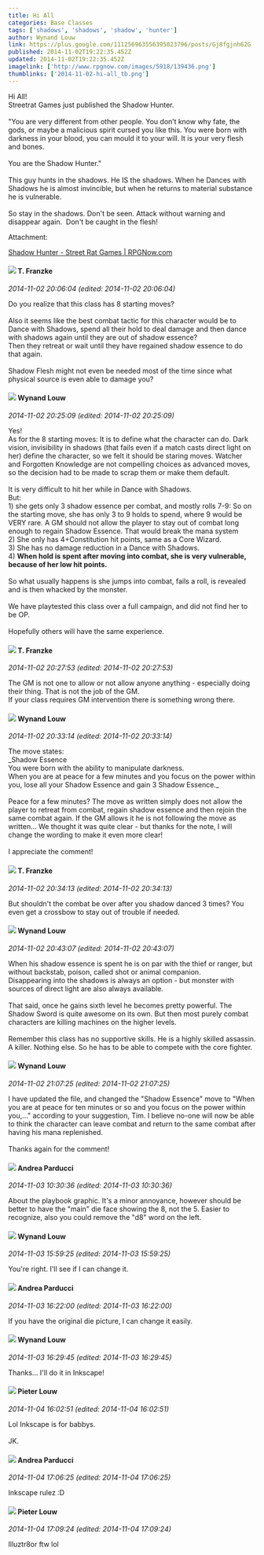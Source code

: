 ```yaml
---
title: Hi All
categories: Base Classes
tags: ['shadows', 'shadows', 'shadow', 'hunter']
author: Wynand Louw
link: https://plus.google.com/111256963556395023796/posts/Gj8fgjnh62G
published: 2014-11-02T19:22:35.452Z
updated: 2014-11-02T19:22:35.452Z
imagelink: ['http://www.rpgnow.com/images/5918/139436.png']
thumblinks: ['2014-11-02-hi-all_tb.png']
---
```


Hi All!<br />Streetrat Games just published the Shadow Hunter.<br /><br />&quot;You are very different from other people. You don’t know why fate, the gods, or maybe a malicious spirit cursed you like this. You were born with darkness in your blood, you can mould it to your will. It is your very flesh and bones.<br /><br />You are the Shadow Hunter.&quot;<br /><br />This guy hunts in the shadows. He IS the shadows. When he Dances with Shadows he is almost invincible, but when he returns to material substance he is vulnerable.<br /><br />So stay in the shadows. Don&#39;t be seen. Attack without warning and disappear again.  Don&#39;t be caught in the flesh!


Attachment:

<a href='http://www.rpgnow.com/product/139436/Shadow-Hunter'>Shadow Hunter - Street Rat Games | RPGNow.com</a>


<div id='comment z12azdypko2eip0my23uxh2q2y3ij1fge04'>
  <h4><img src='{{site.baseurl}}//images/avatars/110330901807759406775_photo.jpg'> T. Franzke</h4>
      <p><cite>2014-11-02 20:06:04 (edited: 2014-11-02 20:06:04)</cite></p>
        <p>Do you realize that this class has 8 starting moves? <br /><br />Also it seems like the best combat tactic for this character would be to Dance with Shadows, spend all their hold to deal damage and then dance with shadows again until they are out of shadow essence? <br />Then they retreat or wait until they have regained shadow essence to do that again. <br /><br />Shadow Flesh might not even be needed most of the time since what physical source is even able to damage you? </p>
</div>
        

<div id='comment z12azdypko2eip0my23uxh2q2y3ij1fge04'>
  <h4><img src='{{site.baseurl}}//images/avatars/111256963556395023796_photo.jpg'> Wynand Louw</h4>
      <p><cite>2014-11-02 20:25:09 (edited: 2014-11-02 20:25:09)</cite></p>
        <p>Yes!<br />As for the 8 starting moves: It is to define what the character can do. Dark vision, invisibility in shadows (that fails even if a match casts direct light on her) define the character, so we felt it should be staring moves. Watcher and Forgotten Knowledge are not compelling choices as advanced moves, so the decision had to be made to scrap them or make them default.<br /><br />It is very difficult to hit her while in Dance with Shadows. <br />But:<br />1) she gets only 3 shadow essence per combat, and mostly rolls 7-9: So on the starting move, she has only 3 to 9 holds to spend, where 9 would be VERY rare. A GM should not allow the player to stay out of combat long enough to regain Shadow Essence. That would break the mana system<br />2) She only has 4+Constitution hit points, same as a Core Wizard.<br />3) She has no damage reduction in a Dance with Shadows. <br />4) <b>When hold is spent after moving into combat, she is very vulnerable, because of her low hit points.</b> <br /><br />So what usually happens is she jumps into combat, fails a roll, is revealed and is then whacked by the monster.<br /><br />We have playtested this class over a full campaign, and did not find her to be OP.  <br /><br />Hopefully others will have the same experience.</p>
</div>
        

<div id='comment z12azdypko2eip0my23uxh2q2y3ij1fge04'>
  <h4><img src='{{site.baseurl}}//images/avatars/110330901807759406775_photo.jpg'> T. Franzke</h4>
      <p><cite>2014-11-02 20:27:53 (edited: 2014-11-02 20:27:53)</cite></p>
        <p>The GM is not one to allow or not allow anyone anything - especially doing their thing. That is not the job of the GM. <br />If your class requires GM intervention there is something wrong there. </p>
</div>
        

<div id='comment z12azdypko2eip0my23uxh2q2y3ij1fge04'>
  <h4><img src='{{site.baseurl}}//images/avatars/111256963556395023796_photo.jpg'> Wynand Louw</h4>
      <p><cite>2014-11-02 20:33:14 (edited: 2014-11-02 20:33:14)</cite></p>
        <p>The move states: <br />_Shadow Essence<br />You were born with the ability to manipulate darkness. <br />When you are at peace for a few minutes and you focus on the power within you, lose all your Shadow Essence and gain 3 Shadow Essence._<br /><br />Peace for a few minutes? The move as written simply does not allow the player to retreat from combat, regain shadow essence and then rejoin the same combat again. If the GM allows it he is not following the move as written... We thought it was quite clear - but thanks for the note, I will change the wording to make it even more clear!<br /><br />I appreciate the comment!</p>
</div>
        

<div id='comment z12azdypko2eip0my23uxh2q2y3ij1fge04'>
  <h4><img src='{{site.baseurl}}//images/avatars/110330901807759406775_photo.jpg'> T. Franzke</h4>
      <p><cite>2014-11-02 20:34:13 (edited: 2014-11-02 20:34:13)</cite></p>
        <p>But shouldn&#39;t the combat be over after you shadow danced 3 times? You even get a crossbow to stay out of trouble if needed. </p>
</div>
        

<div id='comment z12azdypko2eip0my23uxh2q2y3ij1fge04'>
  <h4><img src='{{site.baseurl}}//images/avatars/111256963556395023796_photo.jpg'> Wynand Louw</h4>
      <p><cite>2014-11-02 20:43:07 (edited: 2014-11-02 20:43:07)</cite></p>
        <p>When his shadow essence is spent he is on par with the thief or ranger, but without backstab, poison, called shot or animal companion. <br />Disappearing into the shadows is always an option - but monster with sources of direct light are also always available.<br /><br />That said, once he gains sixth level he becomes pretty powerful. The Shadow Sword is quite awesome on its own. But then most purely combat characters are killing machines on the higher levels. <br /><br />Remember this class has no supportive skills. He is a highly skilled assassin. A killer. Nothing else. So he has to be able to compete with the core fighter. </p>
</div>
        

<div id='comment z12azdypko2eip0my23uxh2q2y3ij1fge04'>
  <h4><img src='{{site.baseurl}}//images/avatars/111256963556395023796_photo.jpg'> Wynand Louw</h4>
      <p><cite>2014-11-02 21:07:25 (edited: 2014-11-02 21:07:25)</cite></p>
        <p>I have updated the file, and changed the &quot;Shadow Essence&quot; move to &quot;When you are at peace for ten minutes or so and you focus on the power within you,...&quot; according to your suggestion, Tim. I believe no-one will now be able to think the character can leave combat and return to the same combat after having his mana replenished. <br /><br />Thanks again for the comment!</p>
</div>
        

<div id='comment z12azdypko2eip0my23uxh2q2y3ij1fge04'>
  <h4><img src='{{site.baseurl}}//images/avatars/101076298485951808085_photo.jpg'> Andrea Parducci</h4>
      <p><cite>2014-11-03 10:30:36 (edited: 2014-11-03 10:30:36)</cite></p>
        <p>About the playbook graphic. It&#39;s a minor annoyance, however should be better to have the &quot;main&quot; die face showing the 8, not the 5. Easier to recognize, also you could remove the &quot;d8&quot; word on the left. </p>
</div>
        

<div id='comment z12azdypko2eip0my23uxh2q2y3ij1fge04'>
  <h4><img src='{{site.baseurl}}//images/avatars/111256963556395023796_photo.jpg'> Wynand Louw</h4>
      <p><cite>2014-11-03 15:59:25 (edited: 2014-11-03 15:59:25)</cite></p>
        <p>You&#39;re right. I&#39;ll see if I can change it.</p>
</div>
        

<div id='comment z12azdypko2eip0my23uxh2q2y3ij1fge04'>
  <h4><img src='{{site.baseurl}}//images/avatars/101076298485951808085_photo.jpg'> Andrea Parducci</h4>
      <p><cite>2014-11-03 16:22:00 (edited: 2014-11-03 16:22:00)</cite></p>
        <p>If you have the original die picture, I can change it easily.</p>
</div>
        

<div id='comment z12azdypko2eip0my23uxh2q2y3ij1fge04'>
  <h4><img src='{{site.baseurl}}//images/avatars/111256963556395023796_photo.jpg'> Wynand Louw</h4>
      <p><cite>2014-11-03 16:29:45 (edited: 2014-11-03 16:29:45)</cite></p>
        <p>Thanks... I&#39;ll do it in Inkscape!</p>
</div>
        

<div id='comment z12azdypko2eip0my23uxh2q2y3ij1fge04'>
  <h4><img src='{{site.baseurl}}//images/avatars/103796571177489052694_photo.jpg'> Pieter Louw</h4>
      <p><cite>2014-11-04 16:02:51 (edited: 2014-11-04 16:02:51)</cite></p>
        <p>Lol Inkscape is for babbys.<br /><br />JK.</p>
</div>
        

<div id='comment z12azdypko2eip0my23uxh2q2y3ij1fge04'>
  <h4><img src='{{site.baseurl}}//images/avatars/101076298485951808085_photo.jpg'> Andrea Parducci</h4>
      <p><cite>2014-11-04 17:06:25 (edited: 2014-11-04 17:06:25)</cite></p>
        <p>Inkscape rulez :D</p>
</div>
        

<div id='comment z12azdypko2eip0my23uxh2q2y3ij1fge04'>
  <h4><img src='{{site.baseurl}}//images/avatars/103796571177489052694_photo.jpg'> Pieter Louw</h4>
      <p><cite>2014-11-04 17:09:24 (edited: 2014-11-04 17:09:24)</cite></p>
        <p>Illuztr8or ftw lol</p>
</div>
        